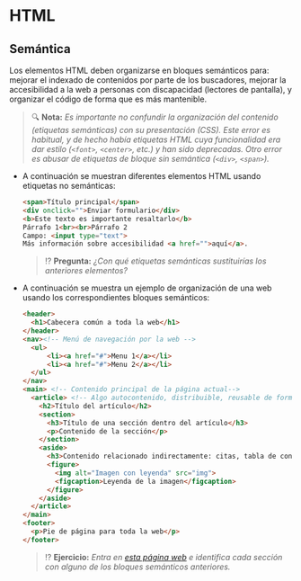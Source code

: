# HTML
## Semántica

Los elementos HTML deben organizarse en bloques semánticos para: mejorar el indexado de contenidos por parte de los buscadores, mejorar la accesibilidad a la web a personas con discapacidad (lectores de pantalla), y organizar el código de forma que es más mantenible.

> 🔍 **Nota:** _Es importante no confundir la organización del contenido (etiquetas semánticas) con su presentación (CSS). Este error es habitual, y de hecho había etiquetas HTML cuya funcionalidad era dar estilo (`<font>`, `<center>`, etc.) y han sido deprecadas. Otro error es abusar de etiquetas de bloque sin semántica (`<div>`, `<span>`)._

* A continuación se muestran diferentes elementos HTML usando etiquetas no semánticas:

  ```html
  <span>Título principal</span>
  <div onclick="">Enviar formulario</div>
  <b>Este texto es importante resaltarlo</b>
  Párrafo 1<br><br>Párrafo 2
  Campo: <input type="text">
  Más información sobre accesibilidad <a href="">aquí</a>.
  ```

  > ⁉️ **Pregunta:** _¿Con qué etiquetas semánticas sustituirías los anteriores elementos?_

* A continuación se muestra un ejemplo de organización de una web usando los correspondientes bloques semánticos:

  ```html
  <header>
    <h1>Cabecera común a toda la web</h1>
  </header>
  <nav><!-- Menú de navegación por la web --> 
    <ul>
        <li><a href="#">Menu 1</a></li>
        <li><a href="#">Menu 2</a></li>
    </ul>
  </nav>
  <main> <!-- Contenido principal de la página actual-->
    <article> <!-- Algo autocontenido, distribuible, reusable de forma independiente -->
      <h2>Título del artículo</h2>
      <section>
        <h3>Título de una sección dentro del artículo</h3>
        <p>Contenido de la sección</p>
      </section>
      <aside>
        <h3>Contenido relacionado indirectamente: citas, tabla de contenidos, etc.</h3>
        <figure>
          <img alt="Imagen con leyenda" src="img">
          <figcaption>Leyenda de la imagen</figcaption>
        </figure>
      </aside>
    </article>
  </main>
  <footer>
    <p>Pie de página para toda la web</p>
  </footer>
  ```

  > ⁉️ **Ejercicio:** _Entra en [esta página web](https://developer.mozilla.org/en-US/docs/Learn/HTML/Introduction_to_HTML/Document_and_website_structure) e identifica cada sección con alguno de los bloques semánticos anteriores._